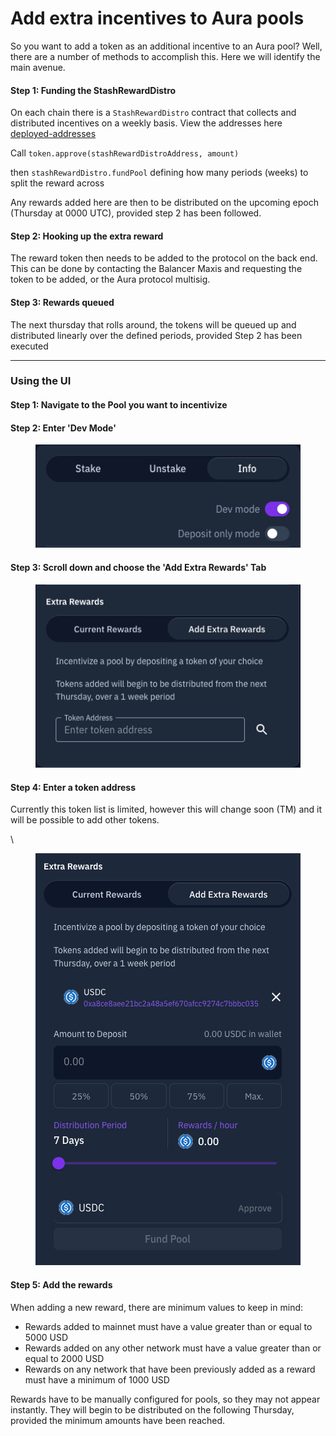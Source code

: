 # Add extra incentives to Aura pools

So you want to add a token as an additional incentive to an Aura pool? Well, there are a number of methods to accomplish this. Here we will identify the main avenue.

#### Step 1: Funding the StashRewardDistro

On each chain there is a `StashRewardDistro` contract that collects and distributed incentives on a weekly basis. View the addresses here [deployed-addresses](../deployed-addresses/ "mention")&#x20;

Call `token.approve(stashRewardDistroAddress, amount)`

then `stashRewardDistro.fundPool` defining how many periods (weeks) to split the reward across

Any rewards added here are then to be distributed on the upcoming epoch (Thursday at 0000 UTC), provided step 2 has been followed.

#### Step 2: Hooking up the extra reward

&#x20;The reward token then needs to be added to the protocol on the back end. This can be done by contacting the Balancer Maxis and requesting the token to be added, or the Aura protocol multisig.

#### Step 3: Rewards queued

&#x20;The next thursday that rolls around, the tokens will be queued up and distributed linearly over the defined periods, provided Step 2 has been executed

---

### Using the UI

#### Step 1: Navigate to the Pool you want to incentivize

#### Step 2: Enter 'Dev Mode'

<figure><img src="../../.gitbook/assets/Screenshot 2024-04-23 at 09.12.20.png" alt=""><figcaption></figcaption></figure>

#### Step 3: Scroll down and choose the 'Add Extra Rewards' Tab

#### &#x20;

<figure><img src="../../.gitbook/assets/Screenshot 2024-04-23 at 09.13.15.png" alt=""><figcaption></figcaption></figure>

#### Step 4: Enter a token address

Currently this token list is limited, however this will change soon (TM) and it will be possible to add other tokens.

\

<figure><img src="../../.gitbook/assets/Screenshot 2024-04-23 at 09.25.45.png" alt=""><figcaption></figcaption></figure>

#### Step 5: Add the rewards

When adding a new reward, there are minimum values to keep in mind:

- Rewards added to mainnet must have a value greater than or equal to 5000 USD
- Rewards added on any other network must have a value greater than or equal to 2000 USD
- Rewards on any network that have been previously added as a reward must have a minimum of 1000 USD

Rewards have to be manually configured for pools, so they may not appear instantly. They will begin to be distributed on the following Thursday, provided the minimum amounts have been reached.
